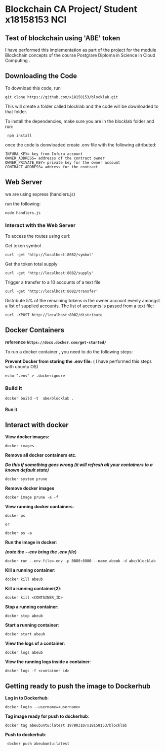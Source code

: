 
#  Blockchain CA Project/ Student x18158153 NCI #

## Test of blockchain using 'ABE' token ##

I have performed this implementation as part of the project for the module Blockchain concepts of the course Postgrare Diploma in Science in Cloud Computing  .


## Downloading the Code ##

To download this code, run 

    git clone https://github.com/x18158153/blocklab.git

This will create a folder called blocklab and the code will be downloaded to that folder.

To install the dependencies, make sure you are in the blocklab folder and run:

     npm install

once the code is donwloaded create .env file with the following attributed:

    INFURA_KEY= key from Infura account 
    OWNER_ADDRESS= addresss of the contract owner 
    OWNER_PRIVATE_KEY= private key for the owner account
    CONTRACT_ADDRESS= address for the contract

## Web Server ##

we are using express (handlers.js)

run the following:

    node handlers.js

### Interact with the Web Server ###

To access the routes using curl:

Get token symbol 

    curl -get 'http://localhost:8082/symbol'

Get the token total supply 

    curl -get 'http://localhost:8082/supply'

Trigger a transfer to a 10 accounts of a  text file  

    curl -get 'http://localhost:8082/transfer'

Distribute 5% of the remaining tokens in the owner account evenly amongst a list of supplied accounts. The list of accounts is passed from a text file:

    curl -XPOST http://localhost:8082/distribute


## Docker Containers ##

**reference  ```https://docs.docker.com/get-started/```**

To run a docker container , you need to do the following steps:

**Prevent Docker from storing the .env file:** ( I have performed this steps with ubuntu OS)

    echo ".env" > .dockerignore

### Build it ###

    docker build -t  abe/blocklab .

#### Run it

## Interact with docker ##

**View docker images:** 

    docker images 

**Remove all docker containers etc.**

***Do this if something goes wrong (it will refresh all your containers to a known default state)***

    docker system prune

**Remove docker images**
    
    docker image prune -a -f

**View running docker containers**: 
    
    docker ps

``` or ```
    
    docker ps -a


**Run the image in docker**: 

***(note the  --env bring the .env file*)**

    docker run --env-file=.env -p 8080:8080 --name abeub -d abe/blocklab

**Kill a running container**: 

    docker kill abeub  

**Kill a running container(2)**: 

    docker kill <CONTAINER_ID>

**Stop a running container**: 

    docker stop abeub

**Start a running container**: 

    docker start abeub

**View the logs of a container**: 

    docker logs abeub

**View the running logs inside a container**: 

    docker logs -f <container id>


## Getting ready to push the image to Dockerhub ##

**Log in to Dockerhub**: 

    docker login --username=<username>

**Tag image ready for push to dockerhub**: 

    docker tag abeubuntu:latest 19780310/x18158153/blocklab

**Push to dockerhub**: 

     docker push abeubuntu:latest

